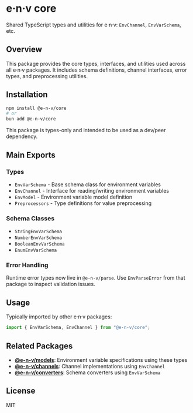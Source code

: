 # e·n·v core

Shared TypeScript types and utilities for e·n·v: `EnvChannel`, `EnvVarSchema`, etc.

## Overview

This package provides the core types, interfaces, and utilities used across all e·n·v packages. It includes schema definitions, channel interfaces, error types, and preprocessing utilities.

## Installation

```bash
npm install @e-n-v/core
# or
bun add @e-n-v/core
```

This package is types-only and intended to be used as a dev/peer dependency.

## Main Exports

### Types

- `EnvVarSchema` - Base schema class for environment variables
- `EnvChannel` - Interface for reading/writing environment variables
- `EnvModel` - Environment variable model definition
- `Preprocessors` - Type definitions for value preprocessing

### Schema Classes

- `StringEnvVarSchema`
- `NumberEnvVarSchema`
- `BooleanEnvVarSchema`
- `EnumEnvVarSchema`

### Error Handling

Runtime error types now live in `@e-n-v/parse`. Use `EnvParseError` from that package to inspect validation issues.

## Usage

Typically imported by other e·n·v packages:

```typescript
import { EnvVarSchema, EnvChannel } from "@e-n-v/core";
```

## Related Packages

- **[@e-n-v/models](../models)**: Environment variable specifications using these types
- **[@e-n-v/channels](../channels)**: Channel implementations using `EnvChannel`
- **[@e-n-v/converters](../converters)**: Schema converters using `EnvVarSchema`

## License

MIT
